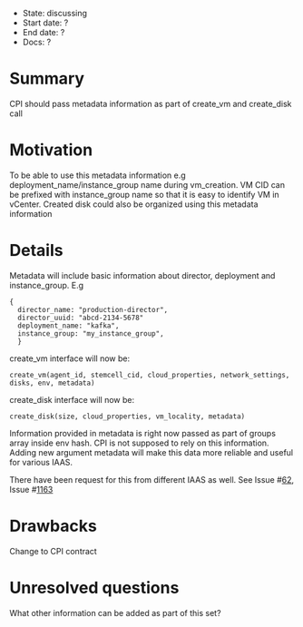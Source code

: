 - State: discussing
- Start date: ?
- End date: ?
- Docs: ?

# Summary

CPI should pass metadata information as part of create_vm and create_disk call

# Motivation

To be able to use this metadata information e.g deployment_name/instance_group name during vm_creation.
VM CID can be prefixed with instance_group name so that it is easy to identify VM in vCenter.
Created disk could also be organized using this metadata information
 
# Details

Metadata will include basic information about director, deployment and instance_group. E.g

```
{
  director_name: "production-director",
  director_uuid: "abcd-2134-5678"
  deployment_name: "kafka",
  instance_group: "my_instance_group",
  }

```
 
create_vm interface will now be:

```create_vm(agent_id, stemcell_cid, cloud_properties, network_settings, disks, env, metadata)```

create_disk interface will now be:

```create_disk(size, cloud_properties, vm_locality, metadata)```

Information provided in metadata is right now passed as part of groups array inside env hash. CPI is not supposed to 
rely on this information. Adding new argument metadata will make this data more reliable and useful for various IAAS.

There have been request for this from different IAAS as well. See Issue #[62](https://github.com/cloudfoundry/bosh-aws-cpi-release/issues/62), Issue #[1163](https://github.com/cloudfoundry/bosh/issues/1163) 
 
# Drawbacks

Change to CPI contract

# Unresolved questions

What other information can be added as part of this set?